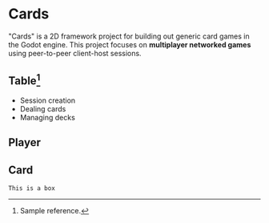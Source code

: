 # Cards

"Cards" is a 2D framework project for building out generic card games in the Godot engine. This project focuses on **multiplayer networked games** using peer-to-peer client-host sessions. 

## Table[^1]
- Session creation
- Dealing cards
- Managing decks

## Player

## Card

 ```
 This is a box
 ```
 
 [^1]: Sample reference.
